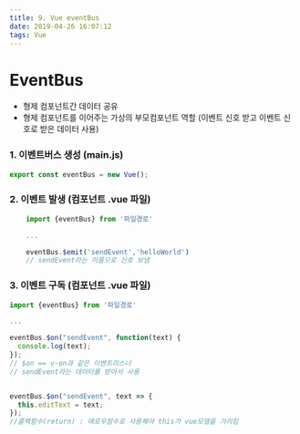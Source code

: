 ```yaml
---
title: 9. Vue eventBus
date: 2019-04-26 16:07:12
tags: Vue
---
```


# EventBus

- 형제 컴포넌트간 데이터 공유
- 형제 컴포넌트를 이어주는 가상의 부모컴포넌트 역할 (이벤트 신호 받고 이벤트 신호로 받은 데이터 사용)

### 1. 이벤트버스 생성 (**main.js**)

```js
export const eventBus = new Vue();
```

### 2. 이벤트 발생 (컴포넌트 .vue 파일)

```js
    import {eventBus} from '파일경로'

    ...

    eventBus.$emit('sendEvent','helloWorld')
    // sendEvent라는 이름으로 신호 보냄
```

### 3. 이벤트 구독 (컴포넌트 .vue 파일)

```js
import {eventBus} from '파일경로'

...

eventBus.$on("sendEvent", function(text) {
  console.log(text);
});
// $on == v-on과 같은 이벤트리스너
// sendEvent라는 데이터를 받아서 사용


eventBus.$on("sendEvent", text => {
  this.editText = text;
});
//콜백함수(return) : 애로우함수로 사용해야 this가 vue모델을 가리킴
```
